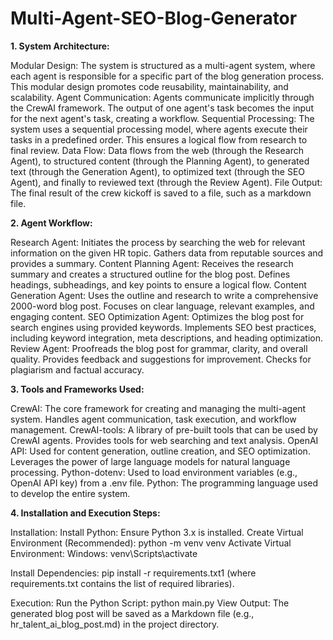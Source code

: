 # Multi-Agent-SEO-Blog-Generator

**1. System Architecture:**

Modular Design:
The system is structured as a multi-agent system, where each agent is responsible for a specific part of the blog generation process.
This modular design promotes code reusability, maintainability, and scalability.
Agent Communication:
Agents communicate implicitly through the CrewAI framework.
The output of one agent's task becomes the input for the next agent's task, creating a workflow.
Sequential Processing:
The system uses a sequential processing model, where agents execute their tasks in a predefined order.
This ensures a logical flow from research to final review.
Data Flow:
Data flows from the web (through the Research Agent), to structured content (through the Planning Agent), to generated text (through the Generation Agent), to optimized text (through the SEO Agent), and finally to reviewed text (through the Review Agent).
File Output:
The final result of the crew kickoff is saved to a file, such as a markdown file.

**2. Agent Workflow:**

Research Agent:
Initiates the process by searching the web for relevant information on the given HR topic.
Gathers data from reputable sources and provides a summary.
Content Planning Agent:
Receives the research summary and creates a structured outline for the blog post.
Defines headings, subheadings, and key points to ensure a logical flow.
Content Generation Agent:
Uses the outline and research to write a comprehensive 2000-word blog post.
Focuses on clear language, relevant examples, and engaging content.
SEO Optimization Agent:
Optimizes the blog post for search engines using provided keywords.
Implements SEO best practices, including keyword integration, meta descriptions, and heading optimization.
Review Agent:
Proofreads the blog post for grammar, clarity, and overall quality.
Provides feedback and suggestions for improvement.
Checks for plagiarism and factual accuracy.

**3. Tools and Frameworks Used:**

CrewAI:
The core framework for creating and managing the multi-agent system.
Handles agent communication, task execution, and workflow management.
CrewAI-tools:
A library of pre-built tools that can be used by CrewAI agents.
Provides tools for web searching and text analysis.
OpenAI API:
Used for content generation, outline creation, and SEO optimization.
Leverages the power of large language models for natural language processing.
Python-dotenv:
Used to load environment variables (e.g., OpenAI API key) from a .env file.
Python:
The programming language used to develop the entire system.

**4. Installation and Execution Steps:**

Installation:
Install Python: Ensure Python 3.x is installed.
Create Virtual Environment (Recommended): python -m venv venv
Activate Virtual Environment:
Windows: venv\Scripts\activate

Install Dependencies: pip install -r requirements.txt1 (where requirements.txt contains the list of required libraries).   

Execution:
Run the Python Script: python main.py
View Output: The generated blog post will be saved as a Markdown file (e.g., hr_talent_ai_blog_post.md) in the project directory.
